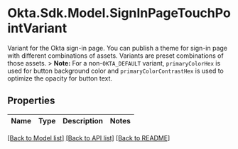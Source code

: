 # Okta.Sdk.Model.SignInPageTouchPointVariant
Variant for the Okta sign-in page. You can publish a theme for sign-in page with different combinations of assets. Variants are preset combinations of those assets. > **Note:**  For a non-`OKTA_DEFAULT` variant, `primaryColorHex` is used for button background color and `primaryColorContrastHex` is used to optimize the opacity for button text. 

## Properties

Name | Type | Description | Notes
------------ | ------------- | ------------- | -------------

[[Back to Model list]](../README.md#documentation-for-models) [[Back to API list]](../README.md#documentation-for-api-endpoints) [[Back to README]](../README.md)

